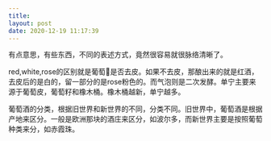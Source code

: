 ```yaml
---
title: 
layout: post
date: 2020-12-19 11:17:39
---
```


有点意思，有些东西，不同的表述方式，竟然很容易就很脉络清晰了。

red,white,rose的区别就是葡萄🍇是否去皮。如果不去皮，那酿出来的就是红酒，去皮后的是白的，留一部分的是rose粉色的。而气泡则是二次发酵。单宁主要来源于葡萄皮，葡萄籽和橡木桶。橡木桶越新，单宁越多。

葡萄酒的分类，根据旧世界和新世界的不同，分类不同。旧世界中，葡萄酒是根据产地来区分。一般是欧洲那块的酒庄来区分，如波尔多，而新世界主要是按照葡萄种类来分，如赤霞珠。
